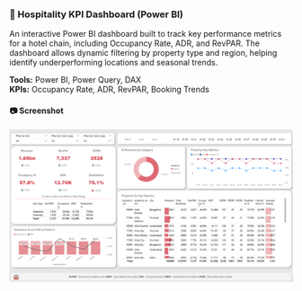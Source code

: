 ### 🏨 Hospitality KPI Dashboard (Power BI)

An interactive Power BI dashboard built to track key performance metrics for a hotel chain, including Occupancy Rate, ADR, and RevPAR. The dashboard allows dynamic filtering by property type and region, helping identify underperforming locations and seasonal trends.

**Tools:** Power BI, Power Query, DAX  
**KPIs:** Occupancy Rate, ADR, RevPAR, Booking Trends  

#### 📷 Screenshot  
![Hospitality Dashboard](./Hospitality_Dashboard.png)
